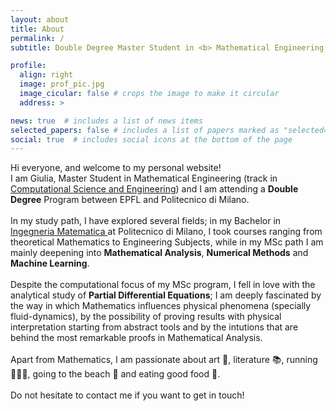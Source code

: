 ```yaml
---
layout: about
title: About
permalink: /
subtitle: Double Degree Master Student in <b> Mathematical Engineering </b> at <a href='https://www.epfl.ch/en/'>EPFL</a> and <a href='https://www.polimi.it/'>Politecnico di Milano</a>.

profile:
  align: right
  image: prof_pic.jpg
  image_cicular: false # crops the image to make it circular
  address: >

news: true  # includes a list of news items
selected_papers: false # includes a list of papers marked as "selected={true}"
social: true  # includes social icons at the bottom of the page
---
```


Hi everyone, and welcome to my personal website!
<br>
I am Giulia, Master Student in Mathematical Engineering (track in <a href='https://www.epfl.ch/education/master/programs/computational-science-and-engineering/'> Computational Science and Engineering</a>) and I am attending a <b>Double Degree</b> Program between EPFL and Politecnico di Milano.
<br>
<br>
In my study path, I have explored several fields; in my Bachelor in <a href='https://www.mate.polimi.it/im/?settore=triennale#ann'> Ingegneria Matematica </a> at Politecnico di Milano, I took courses ranging from theoretical Mathematics to Engineering Subjects, while in my MSc path I am mainly deepening into <b> Mathematical Analysis</b>, <b> Numerical Methods</b> and <b> Machine Learning</b>.
<br>
<br>
Despite the computational focus of my MSc program, I fell in love with the analytical study of <b> Partial Differential Equations</b>; I am deeply fascinated by the way in which Mathematics influences physical phenomena (specially fluid-dynamics), by the possibility of proving results with physical interpretation starting from abstract tools and by the intutions that are behind the most remarkable proofs in Mathematical Analysis.
<br>
<br>
Apart from Mathematics, I am passionate about art 🎨, literature 📚, running 🏃🏻‍♀️, going to the beach 🌊 and eating good food 🍰. 
<br>
<br>
Do not hesitate to contact me if you want to get in touch!